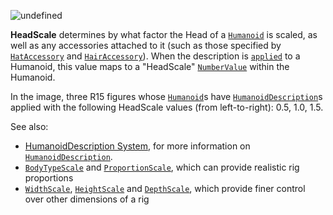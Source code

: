 ![undefined](https://prod.docsiteassets.roblox.com/assets/legacy/HeadScale.jpg)

**HeadScale** determines by what factor the Head of a [`Humanoid`](https://create.roblox.com/docs/reference/engine/classes/Humanoid) is
scaled, as well as any accessories attached to it (such as those specified
by [`HatAccessory`](https://create.roblox.com/docs/reference/engine/classes/HumanoidDescription#HatAccessory) and
[`HairAccessory`](https://create.roblox.com/docs/reference/engine/classes/HumanoidDescription#HairAccessory)). When the
description is [`applied`](https://create.roblox.com/docs/reference/engine/classes/Humanoid#ApplyDescription) to a Humanoid,
this value maps to a "HeadScale" [`NumberValue`](https://create.roblox.com/docs/reference/engine/classes/NumberValue) within the Humanoid.

In the image, three R15 figures whose [`Humanoid`](https://create.roblox.com/docs/reference/engine/classes/Humanoid)s have
[`HumanoidDescription`](https://create.roblox.com/docs/reference/engine/classes/HumanoidDescription)s applied with the following HeadScale values
(from left-to-right): 0.5, 1.0, 1.5.

See also:

- [HumanoidDescription System](https://create.roblox.com/docs/characters/appearance#humanoiddescription),
for more information on [`HumanoidDescription`](https://create.roblox.com/docs/reference/engine/classes/HumanoidDescription).
- [`BodyTypeScale`](https://create.roblox.com/docs/reference/engine/classes/HumanoidDescription#BodyTypeScale) and
[`ProportionScale`](https://create.roblox.com/docs/reference/engine/classes/HumanoidDescription#ProportionScale), which can
provide realistic rig proportions
- [`WidthScale`](https://create.roblox.com/docs/reference/engine/classes/HumanoidDescription#HeightScale),
[`HeightScale`](https://create.roblox.com/docs/reference/engine/classes/HumanoidDescription#DepthScale) and
[`DepthScale`](https://create.roblox.com/docs/reference/engine/classes/HumanoidDescription#DepthScale), which provide finer
control over other dimensions of a rig